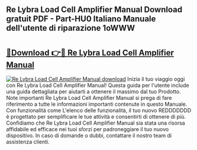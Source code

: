 ## Re Lybra Load Cell Amplifier Manual Download gratuit PDF - Part-HU0 Italiano Manuale dell'utente di riparazione 1oWWW

# <h2><a href="http://dfbtxp.blite.top/?on=Re+Lybra+Load+Cell+Amplifier+Manual">🔗Download 👉🔴 Re Lybra Load Cell Amplifier Manual</a></h2>

[![Re Lybra Load Cell Amplifier Manual download](https://i.imgur.com/lujVjoI.png)](http://dfbtxp.blite.top/?on=Re+Lybra+Load+Cell+Amplifier+Manual)
Inizia il tuo viaggio oggi con Re Lybra Load Cell Amplifier Manual! Questa guida per l'utente include una guida dettagliata per aiutarti a ottenere il massimo dal tuo Prodotto. Note importanti Re Lybra Load Cell Amplifier Manual si prega di fare riferimento a tutte le informazioni importanti contenute in questo Manuale. Con funzionalità come L'elenco delle funzionalità, il tuo nuovo REDDDDDDD è progettato per semplificare le tue attività e consentirti di ottenere di più. Confidiamo che Re Lybra Load Cell Amplifier Manual sia stata una risorsa affidabile ed efficace nei tuoi sforzi per padroneggiare il tuo nuovo dispositivo. In caso di domande o dubbi, contattare il nostro team di assistenza clienti.
